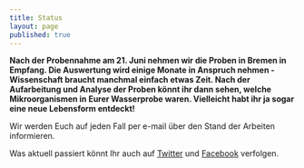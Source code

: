 ```yaml
---
title: Status
layout: page
published: true
---
```






**Nach der Probennahme am 21. Juni nehmen wir die Proben in Bremen in Empfang. Die Auswertung wird einige Monate in Anspruch nehmen - Wissenschaft braucht manchmal einfach etwas Zeit. Nach der Aufarbeitung und Analyse der Proben könnt ihr dann sehen, welche Mikroorganismen in Eurer Wasserprobe waren. Vielleicht habt ihr ja sogar eine neue Lebensform entdeckt!**

Wir werden Euch auf jeden Fall per e-mail über den Stand der Arbeiten informieren.

Was aktuell passiert könnt Ihr auch auf [Twitter](https://twitter.com/Micro_B3) und [Facebook](https://www.facebook.com/microb3osd) verfolgen.
